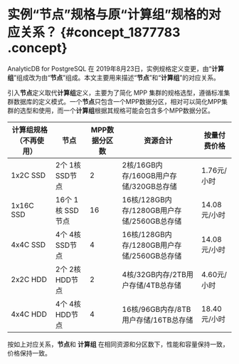 # 实例“节点”规格与原“计算组”规格的对应关系？ {#concept_1877783 .concept}

AnalyticDB for PostgreSQL 在 2019年8月23日，实例规格定义变更，由“**计算组**”组成改为由“**节点**”组成。本文主要用来描述“**节点**”和“**计算组**”的对应关系。

引入**节点**定义取代**计算组**定义，主要为了简化 MPP 集群的规格选型，遵循标准集群数据库的定义模式。一个**节点**只包含一个MPP数据分区，相对可以简化MPP集群的选型和使用，而一个**计算组**根据其规格可能会包含多个MPP数据分区。

|计算组规格（不再使用）|节点|MPP数据分区数|资源合计|按量付费价格|
|-----------|--|--------|----|------|
|1x2C SSD|2个 1核 SSD节点|2|2核/16GB内存/160GB用户存储/320GB总存储|1.76元/小时|
|1x16C SSD|16个 1核 SSD节点|16|16核/128GB内存/1280GB用户存储/2560GB总存储|14.08元/小时|
|4x4C SSD|4个 4核 SSD节点|4|16核/128GB内存/1280GB用户存储/2560GB总存储|14.08元/小时|
|2x2C HDD|2个 2核 HDD节点|2|4核/32GB内存/2TB用户存储/4TB总存储|4.60元/小时|
|4x4C HDD|4个 4核 HDD节点|4|16核/96GB内存/8TB用户存储/16TB总存储|18.40元/小时|

按如上对应关系，**节点**和 **计算组** 在相同资源和分区数下，性能和容量保持一致，价格保持一致。

